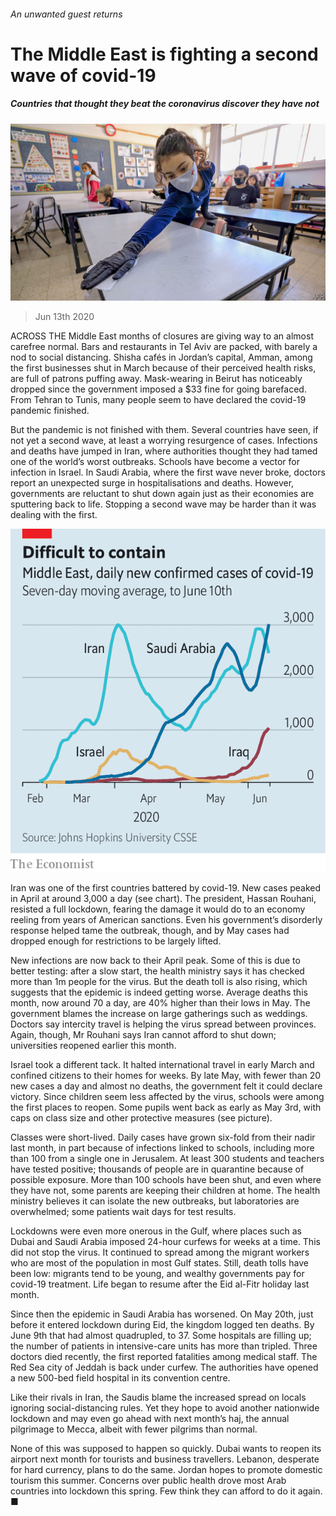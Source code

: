 ###### An unwanted guest returns

# The Middle East is fighting a second wave of covid-19 

##### Countries that thought they beat the coronavirus discover they have not 

![image](images/20200613_MAP002_0.jpg) 

> Jun 13th 2020 

ACROSS THE Middle East months of closures are giving way to an almost carefree normal. Bars and restaurants in Tel Aviv are packed, with barely a nod to social distancing. Shisha cafés in Jordan’s capital, Amman, among the first businesses shut in March because of their perceived health risks, are full of patrons puffing away. Mask-wearing in Beirut has noticeably dropped since the government imposed a $33 fine for going barefaced. From Tehran to Tunis, many people seem to have declared the covid-19 pandemic finished.

But the pandemic is not finished with them. Several countries have seen, if not yet a second wave, at least a worrying resurgence of cases. Infections and deaths have jumped in Iran, where authorities thought they had tamed one of the world’s worst outbreaks. Schools have become a vector for infection in Israel. In Saudi Arabia, where the first wave never broke, doctors report an unexpected surge in hospitalisations and deaths. However, governments are reluctant to shut down again just as their economies are sputtering back to life. Stopping a second wave may be harder than it was dealing with the first.

![image](images/20200613_MAC017.png) 


Iran was one of the first countries battered by covid-19. New cases peaked in April at around 3,000 a day (see chart). The president, Hassan Rouhani, resisted a full lockdown, fearing the damage it would do to an economy reeling from years of American sanctions. Even his government’s disorderly response helped tame the outbreak, though, and by May cases had dropped enough for restrictions to be largely lifted.


New infections are now back to their April peak. Some of this is due to better testing: after a slow start, the health ministry says it has checked more than 1m people for the virus. But the death toll is also rising, which suggests that the epidemic is indeed getting worse. Average deaths this month, now around 70 a day, are 40% higher than their lows in May. The government blames the increase on large gatherings such as weddings. Doctors say intercity travel is helping the virus spread between provinces. Again, though, Mr Rouhani says Iran cannot afford to shut down; universities reopened earlier this month.

Israel took a different tack. It halted international travel in early March and confined citizens to their homes for weeks. By late May, with fewer than 20 new cases a day and almost no deaths, the government felt it could declare victory. Since children seem less affected by the virus, schools were among the first places to reopen. Some pupils went back as early as May 3rd, with caps on class size and other protective measures (see picture).

Classes were short-lived. Daily cases have grown six-fold from their nadir last month, in part because of infections linked to schools, including more than 100 from a single one in Jerusalem. At least 300 students and teachers have tested positive; thousands of people are in quarantine because of possible exposure. More than 100 schools have been shut, and even where they have not, some parents are keeping their children at home. The health ministry believes it can isolate the new outbreaks, but laboratories are overwhelmed; some patients wait days for test results.

Lockdowns were even more onerous in the Gulf, where places such as Dubai and Saudi Arabia imposed 24-hour curfews for weeks at a time. This did not stop the virus. It continued to spread among the migrant workers who are most of the population in most Gulf states. Still, death tolls have been low: migrants tend to be young, and wealthy governments pay for covid-19 treatment. Life began to resume after the Eid al-Fitr holiday last month.

Since then the epidemic in Saudi Arabia has worsened. On May 20th, just before it entered lockdown during Eid, the kingdom logged ten deaths. By June 9th that had almost quadrupled, to 37. Some hospitals are filling up; the number of patients in intensive-care units has more than tripled. Three doctors died recently, the first reported fatalities among medical staff. The Red Sea city of Jeddah is back under curfew. The authorities have opened a new 500-bed field hospital in its convention centre.

Like their rivals in Iran, the Saudis blame the increased spread on locals ignoring social-distancing rules. Yet they hope to avoid another nationwide lockdown and may even go ahead with next month’s haj, the annual pilgrimage to Mecca, albeit with fewer pilgrims than normal.

None of this was supposed to happen so quickly. Dubai wants to reopen its airport next month for tourists and business travellers. Lebanon, desperate for hard currency, plans to do the same. Jordan hopes to promote domestic tourism this summer. Concerns over public health drove most Arab countries into lockdown this spring. Few think they can afford to do it again. ■

